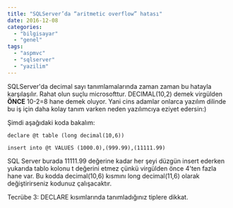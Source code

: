 ```yaml
---
title: "SQLServer’da “aritmetic overflow” hatası"
date: 2016-12-08
categories: 
  - "bilgisayar"
  - "genel"
tags: 
  - "aspmvc"
  - "sqlserver"
  - "yazilim"
---
```


SQLServer'da decimal sayı tanımlamalarında zaman zaman bu hatayla karşılaşılır. Rahat olun suçlu microsofttur. DECIMAL(10,2) demek virgülden **ÖNCE** 10-2=8 hane demek oluyor. Yani cins adamlar onlarca yazılım dilinde bu iş için daha kolay tanım varken neden yazılımcıya eziyet edersin:)

Şimdi aşağıdaki koda bakalım:

```
declare @t table (long decimal(10,6))

insert into @t VALUES (1000.0),(999.99),(11111.99)
```

SQL Server burada 11111.99 değerine kadar her şeyi düzgün insert ederken yukarıda tablo kolonu t değerini etmez çünkü virgülden önce 4'ten fazla hane var. Bu kodda decimal(10,6) kısmını long decimal(11,6) olarak değiştirirseniz kodunuz çalışacaktır.

Tecrübe 3: DECLARE kısımlarında tanımladığınız tiplere dikkat.
